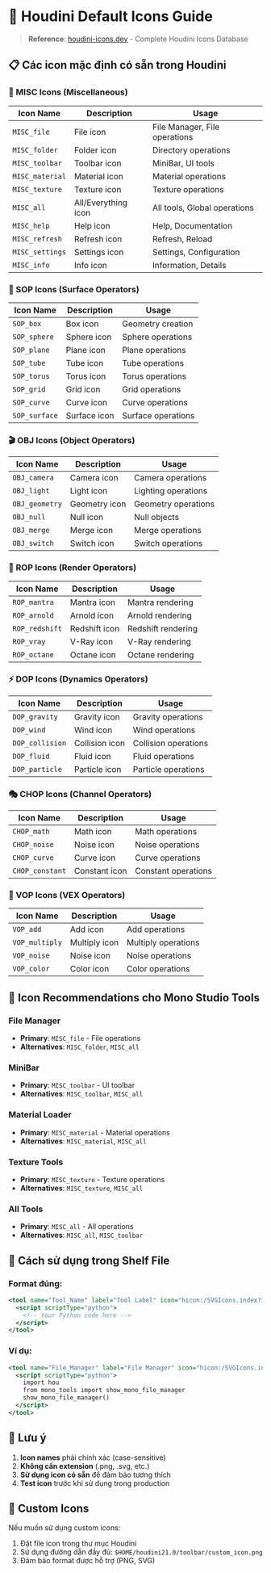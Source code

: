# 🎨 Houdini Default Icons Guide

> **Reference**: [houdini-icons.dev](https://houdini-icons.dev/) - Complete Houdini Icons Database

## 📋 **Các icon mặc định có sẵn trong Houdini**

### **🔧 MISC Icons (Miscellaneous)**
| Icon Name | Description | Usage |
|-----------|-------------|-------|
| `MISC_file` | File icon | File Manager, File operations |
| `MISC_folder` | Folder icon | Directory operations |
| `MISC_toolbar` | Toolbar icon | MiniBar, UI tools |
| `MISC_material` | Material icon | Material operations |
| `MISC_texture` | Texture icon | Texture operations |
| `MISC_all` | All/Everything icon | All tools, Global operations |
| `MISC_help` | Help icon | Help, Documentation |
| `MISC_refresh` | Refresh icon | Refresh, Reload |
| `MISC_settings` | Settings icon | Settings, Configuration |
| `MISC_info` | Info icon | Information, Details |

### **🎯 SOP Icons (Surface Operators)**
| Icon Name | Description | Usage |
|-----------|-------------|-------|
| `SOP_box` | Box icon | Geometry creation |
| `SOP_sphere` | Sphere icon | Sphere operations |
| `SOP_plane` | Plane icon | Plane operations |
| `SOP_tube` | Tube icon | Tube operations |
| `SOP_torus` | Torus icon | Torus operations |
| `SOP_grid` | Grid icon | Grid operations |
| `SOP_curve` | Curve icon | Curve operations |
| `SOP_surface` | Surface icon | Surface operations |

### **🎬 OBJ Icons (Object Operators)**
| Icon Name | Description | Usage |
|-----------|-------------|-------|
| `OBJ_camera` | Camera icon | Camera operations |
| `OBJ_light` | Light icon | Lighting operations |
| `OBJ_geometry` | Geometry icon | Geometry operations |
| `OBJ_null` | Null icon | Null objects |
| `OBJ_merge` | Merge icon | Merge operations |
| `OBJ_switch` | Switch icon | Switch operations |

### **🎨 ROP Icons (Render Operators)**
| Icon Name | Description | Usage |
|-----------|-------------|-------|
| `ROP_mantra` | Mantra icon | Mantra rendering |
| `ROP_arnold` | Arnold icon | Arnold rendering |
| `ROP_redshift` | Redshift icon | Redshift rendering |
| `ROP_vray` | V-Ray icon | V-Ray rendering |
| `ROP_octane` | Octane icon | Octane rendering |

### **⚡ DOP Icons (Dynamics Operators)**
| Icon Name | Description | Usage |
|-----------|-------------|-------|
| `DOP_gravity` | Gravity icon | Gravity operations |
| `DOP_wind` | Wind icon | Wind operations |
| `DOP_collision` | Collision icon | Collision operations |
| `DOP_fluid` | Fluid icon | Fluid operations |
| `DOP_particle` | Particle icon | Particle operations |

### **🎭 CHOP Icons (Channel Operators)**
| Icon Name | Description | Usage |
|-----------|-------------|-------|
| `CHOP_math` | Math icon | Math operations |
| `CHOP_noise` | Noise icon | Noise operations |
| `CHOP_curve` | Curve icon | Curve operations |
| `CHOP_constant` | Constant icon | Constant operations |

### **🎨 VOP Icons (VEX Operators)**
| Icon Name | Description | Usage |
|-----------|-------------|-------|
| `VOP_add` | Add icon | Add operations |
| `VOP_multiply` | Multiply icon | Multiply operations |
| `VOP_noise` | Noise icon | Noise operations |
| `VOP_color` | Color icon | Color operations |

## 🎯 **Icon Recommendations cho Mono Studio Tools**

### **File Manager**
- **Primary**: `MISC_file` - File operations
- **Alternatives**: `MISC_folder`, `MISC_all`

### **MiniBar**
- **Primary**: `MISC_toolbar` - UI toolbar
- **Alternatives**: `MISC_toolbar`, `MISC_all`

### **Material Loader**
- **Primary**: `MISC_material` - Material operations
- **Alternatives**: `MISC_material`, `MISC_all`

### **Texture Tools**
- **Primary**: `MISC_texture` - Texture operations
- **Alternatives**: `MISC_texture`, `MISC_all`

### **All Tools**
- **Primary**: `MISC_all` - All operations
- **Alternatives**: `MISC_all`, `MISC_toolbar`

## 🔧 **Cách sử dụng trong Shelf File**

### **Format đúng:**
```xml
<tool name="Tool_Name" label="Tool Label" icon="hicon:/SVGIcons.index?ICON_NAME.svg">
  <script scriptType="python">
    <!-- Your Python code here -->
  </script>
</tool>
```

### **Ví dụ:**
```xml
<tool name="File_Manager" label="File Manager" icon="hicon:/SVGIcons.index?BUTTONS_folder.svg">
  <script scriptType="python">
    import hou
    from mono_tools import show_mono_file_manager
    show_mono_file_manager()
  </script>
</tool>
```

## 📝 **Lưu ý**

1. **Icon names** phải chính xác (case-sensitive)
2. **Không cần extension** (.png, .svg, etc.)
3. **Sử dụng icon có sẵn** để đảm bảo tương thích
4. **Test icon** trước khi sử dụng trong production

## 🚀 **Custom Icons**

Nếu muốn sử dụng custom icons:
1. Đặt file icon trong thư mục Houdini
2. Sử dụng đường dẫn đầy đủ: `$HOME/houdini21.0/toolbar/custom_icon.png`
3. Đảm bảo format được hỗ trợ (PNG, SVG)
